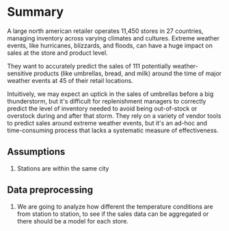 # Summary

A large north american retailer  operates 11,450 stores in 27 countries, managing inventory across varying climates and cultures. Extreme weather events, like hurricanes, blizzards, and floods, can have a huge impact on sales at the store and product level. 

They want to accurately predict the sales of 111 potentially weather-sensitive products (like umbrellas, bread, and milk) around the time of major weather events at 45 of their retail locations. 

Intuitively, we may expect an uptick in the sales of umbrellas before a big thunderstorm, but it's difficult for replenishment managers to correctly predict the level of inventory needed to avoid being out-of-stock or overstock during and after that storm. They rely on a variety of vendor tools to predict sales around extreme weather events, but it's an ad-hoc and time-consuming process that lacks a systematic measure of effectiveness. 

## Assumptions

1. Stations are within the same city

## Data preprocessing

1. We are going to analyze how different the temperature conditions are from station to station, to see if the sales data can be aggregated or there should be a model for each store.

